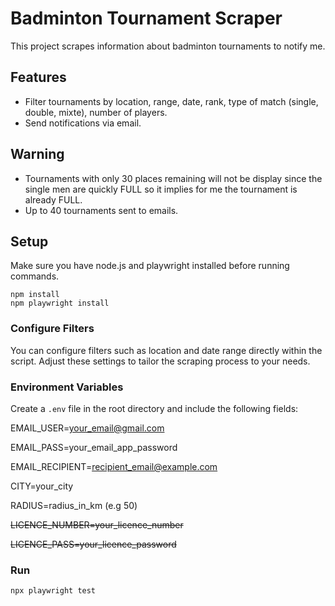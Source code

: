 # Badminton Tournament Scraper

This project scrapes information about badminton tournaments to notify me.

## Features

- Filter tournaments by location, range, date, rank, type of match (single, double, mixte), number of players.
- Send notifications via email.

## Warning
- Tournaments with only 30 places remaining will not be display since the single men are quickly FULL so it implies for me the tournament is already FULL.
- Up to 40 tournaments sent to emails.

## Setup

Make sure you have node.js and playwright installed before running commands.

```
npm install
npm playwright install
```

### Configure Filters

You can configure filters such as location and date range directly within the script. Adjust these settings to tailor the scraping process to your needs.

### Environment Variables

Create a `.env` file in the root directory and include the following fields:

EMAIL_USER=your_email@gmail.com

EMAIL_PASS=your_email_app_password

EMAIL_RECIPIENT=recipient_email@example.com

CITY=your_city

RADIUS=radius_in_km (e.g 50)

~~LICENCE_NUMBER=your_licence_number~~

~~LICENCE_PASS=your_licence_password~~

### Run

```
npx playwright test
```

